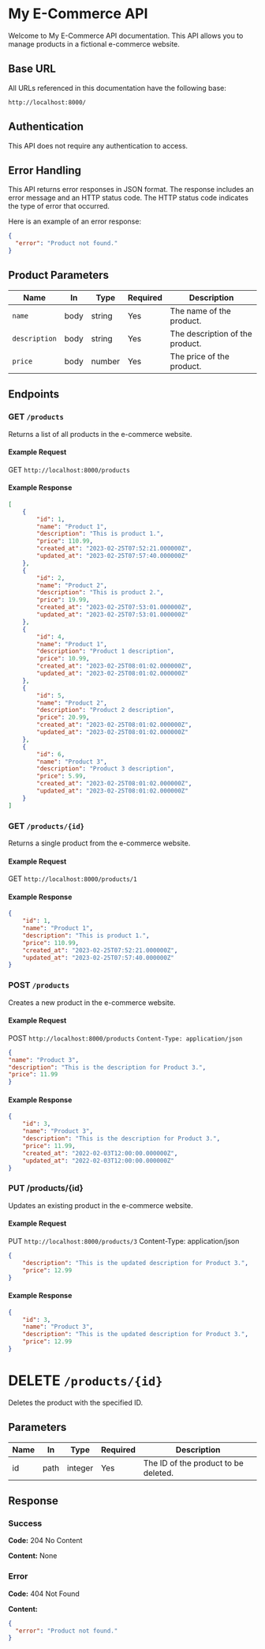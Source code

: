 # My E-Commerce API

Welcome to My E-Commerce API documentation. This API allows you to manage products in a fictional e-commerce website.

## Base URL

All URLs referenced in this documentation have the following base:

`http://localhost:8000/`

## Authentication

This API does not require any authentication to access.

## Error Handling

This API returns error responses in JSON format. The response includes an error message and an HTTP status code. The HTTP status code indicates the type of error that occurred.

Here is an example of an error response:

```json
{
  "error": "Product not found."
}
```

## Product Parameters

| Name | In | Type | Required | Description |
| --- | --- | --- | --- | --- |
| `name` | body | string | Yes | The name of the product. |
| `description` | body | string | Yes | The description of the product. |
| `price` | body | number | Yes | The price of the product. |

## Endpoints

### GET `/products`

Returns a list of all products in the e-commerce website.

#### Example Request

GET `http://localhost:8000/products`

#### Example Response
```json
[
    {
        "id": 1,
        "name": "Product 1",
        "description": "This is product 1.",
        "price": 110.99,
        "created_at": "2023-02-25T07:52:21.000000Z",
        "updated_at": "2023-02-25T07:57:40.000000Z"
    },
    {
        "id": 2,
        "name": "Product 2",
        "description": "This is product 2.",
        "price": 19.99,
        "created_at": "2023-02-25T07:53:01.000000Z",
        "updated_at": "2023-02-25T07:53:01.000000Z"
    },
    {
        "id": 4,
        "name": "Product 1",
        "description": "Product 1 description",
        "price": 10.99,
        "created_at": "2023-02-25T08:01:02.000000Z",
        "updated_at": "2023-02-25T08:01:02.000000Z"
    },
    {
        "id": 5,
        "name": "Product 2",
        "description": "Product 2 description",
        "price": 20.99,
        "created_at": "2023-02-25T08:01:02.000000Z",
        "updated_at": "2023-02-25T08:01:02.000000Z"
    },
    {
        "id": 6,
        "name": "Product 3",
        "description": "Product 3 description",
        "price": 5.99,
        "created_at": "2023-02-25T08:01:02.000000Z",
        "updated_at": "2023-02-25T08:01:02.000000Z"
    }
]
```

### GET `/products/{id}`

Returns a single product from the e-commerce website.

#### Example Request

GET `http://localhost:8000/products/1`

#### Example Response

```json
{
    "id": 1,
    "name": "Product 1",
    "description": "This is product 1.",
    "price": 110.99,
    "created_at": "2023-02-25T07:52:21.000000Z",
    "updated_at": "2023-02-25T07:57:40.000000Z"
}
```

### POST `/products`

Creates a new product in the e-commerce website.

#### Example Request

POST `http://localhost:8000/products`
`Content-Type: application/json`
```json
{
"name": "Product 3",
"description": "This is the description for Product 3.",
"price": 11.99
}
```

#### Example Response
```json
{
    "id": 3,
    "name": "Product 3",
    "description": "This is the description for Product 3.",
    "price": 11.99,
    "created_at": "2022-02-03T12:00:00.000000Z",
    "updated_at": "2022-02-03T12:00:00.000000Z"
}
```

### PUT /products/{id}

Updates an existing product in the e-commerce website.

#### Example Request

PUT `http://localhost:8000/products/3`
Content-Type: application/json
```json
{
    "description": "This is the updated description for Product 3.",
    "price": 12.99
}
```

#### Example Response
```json
{
    "id": 3,
    "name": "Product 3",
    "description": "This is the updated description for Product 3.",
    "price": 12.99
}
```

# DELETE `/products/{id}`

Deletes the product with the specified ID.

## Parameters

| Name | In | Type | Required | Description |
| --- | --- | --- | --- | --- |
| id | path | integer | Yes | The ID of the product to be deleted. |

## Response

### Success

**Code:** 204 No Content

**Content:** None

### Error

**Code:** 404 Not Found

**Content:**

```json
{
  "error": "Product not found."
}

```
